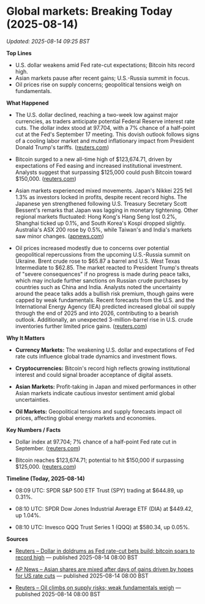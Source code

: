 # Global markets: Breaking Today (2025-08-14)
_Updated: 2025-08-14 09:25 BST_

**Top Lines**
- U.S. dollar weakens amid Fed rate-cut expectations; Bitcoin hits record high.
- Asian markets pause after recent gains; U.S.-Russia summit in focus.
- Oil prices rise on supply concerns; geopolitical tensions weigh on fundamentals.

**What Happened**
- The U.S. dollar declined, reaching a two-week low against major currencies, as traders anticipate potential Federal Reserve interest rate cuts. The dollar index stood at 97.704, with a 7% chance of a half-point cut at the Fed's September 17 meeting. This dovish outlook follows signs of a cooling labor market and muted inflationary impact from President Donald Trump's tariffs. ([reuters.com](https://www.reuters.com/world/africa/dollar-doldrums-fed-rate-cut-bets-build-bitcoin-soars-record-high-2025-08-14/?utm_source=openai))

- Bitcoin surged to a new all-time high of $123,674.71, driven by expectations of Fed easing and increased institutional investment. Analysts suggest that surpassing $125,000 could push Bitcoin toward $150,000. ([reuters.com](https://www.reuters.com/world/africa/dollar-doldrums-fed-rate-cut-bets-build-bitcoin-soars-record-high-2025-08-14/?utm_source=openai))

- Asian markets experienced mixed movements. Japan's Nikkei 225 fell 1.3% as investors locked in profits, despite recent record highs. The Japanese yen strengthened following U.S. Treasury Secretary Scott Bessent's remarks that Japan was lagging in monetary tightening. Other regional markets fluctuated: Hong Kong's Hang Seng lost 0.2%, Shanghai ticked up 0.1%, and South Korea's Kospi dropped slightly. Australia's ASX 200 rose by 0.5%, while Taiwan's and India's markets saw minor changes. ([apnews.com](https://apnews.com/article/02e8aa1fa772ad3570249dc81f917325?utm_source=openai))

- Oil prices increased modestly due to concerns over potential geopolitical repercussions from the upcoming U.S.-Russia summit on Ukraine. Brent crude rose to $65.87 a barrel and U.S. West Texas Intermediate to $62.85. The market reacted to President Trump's threats of "severe consequences" if no progress is made during peace talks, which may include further sanctions on Russian crude purchases by countries such as China and India. Analysts noted the uncertainty around the peace talks adds a bullish risk premium, though gains were capped by weak fundamentals. Recent forecasts from the U.S. and the International Energy Agency (IEA) predicted increased global oil supply through the end of 2025 and into 2026, contributing to a bearish outlook. Additionally, an unexpected 3-million-barrel rise in U.S. crude inventories further limited price gains. ([reuters.com](https://www.reuters.com/business/energy/oil-climbs-supply-risks-weak-fundamentals-weigh-2025-08-14/?utm_source=openai))

**Why It Matters**
- **Currency Markets:** The weakening U.S. dollar and expectations of Fed rate cuts influence global trade dynamics and investment flows.

- **Cryptocurrencies:** Bitcoin's record high reflects growing institutional interest and could signal broader acceptance of digital assets.

- **Asian Markets:** Profit-taking in Japan and mixed performances in other Asian markets indicate cautious investor sentiment amid global uncertainties.

- **Oil Markets:** Geopolitical tensions and supply forecasts impact oil prices, affecting global energy markets and economies.

**Key Numbers / Facts**
- Dollar index at 97.704; 7% chance of a half-point Fed rate cut in September. ([reuters.com](https://www.reuters.com/world/africa/dollar-doldrums-fed-rate-cut-bets-build-bitcoin-soars-record-high-2025-08-14/?utm_source=openai))

- Bitcoin reaches $123,674.71; potential to hit $150,000 if surpassing $125,000. ([reuters.com](https://www.reuters.com/world/africa/dollar-doldrums-fed-rate-cut-bets-build-bitcoin-soars-record-high-2025-08-14/?utm_source=openai))

**Timeline (Today, 2025-08-14)**
- 08:09 UTC: SPDR S&P 500 ETF Trust (SPY) trading at $644.89, up 0.31%.

- 08:10 UTC: SPDR Dow Jones Industrial Average ETF (DIA) at $449.42, up 1.04%.

- 08:10 UTC: Invesco QQQ Trust Series 1 (QQQ) at $580.34, up 0.05%.

**Sources**
- [Reuters – Dollar in doldrums as Fed rate-cut bets build; bitcoin soars to record high](https://www.reuters.com/world/africa/dollar-doldrums-fed-rate-cut-bets-build-bitcoin-soars-record-high-2025-08-14/) — published 2025-08-14 08:00 BST

- [AP News – Asian shares are mixed after days of gains driven by hopes for US rate cuts](https://apnews.com/article/02e8aa1fa772ad3570249dc81f917325) — published 2025-08-14 08:00 BST

- [Reuters – Oil climbs on supply risks; weak fundamentals weigh](https://www.reuters.com/business/energy/oil-climbs-supply-risks-weak-fundamentals-weigh-2025-08-14/) — published 2025-08-14 08:00 BST 